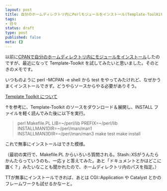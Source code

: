 ```yaml
---
layout: post
title: 自分のホームディレクトリ内にPerlモジュールをインストール(Template-ToolKit編)
tags:
- 日々
status: draft
type: post
published: false
meta: {}
---
```

以前に<a href="http://wo.skr.jp/mt/2005/11/cpan.html" title="wolog: CPANで自分のホームディレクトリ内にモジュールをインストール">CPANで自分のホームディレクトリ内にモジュールをインストール</a>したのですが、最近になって Template-Toolkit を試してみたいと思いました。そのときのメモです。

いつものように perl -MCPAN -e shell から test をやってみたけれど、なぜかうまくインストールできず。どうやらソースからやる必要がありそう。

<a href="http://www.sea-bird.org/doc/Solaris8/Perl_2.html" title="Template Toolkit について">Template Toolkit について</a>

↑を参考に、Template-Toolkit のソースをダウンロード＆展開し、INSTALL ファイルを軽く読んでみた後に以下を実行。
<blockquote>perl Makefile.PL LIB=~/perl/lib PREFIX=~/perl/lib INSTALLMAN1DIR=~/perl/man/man1 INSTALLMAN3DIR=~/perl/man/man3
make test
make install
</blockquote>
これで無事にインストールはできた模様。

（最初の実行で、Makefile.PL からいろいろ質問される。Stash::XSがうんたらかんたらっていうのも、一応 y と答えてみた。あと「ドキュメントとかはどこに置く？」みたいなことも聞かれたので、ホームディレクトリ内のパスを指定。）

TTが無事にインストールできれば、あとは CGI::Application や Catalyst とかのフレームワークも試せるかなーと。
